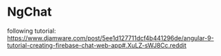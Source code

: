 # NgChat

following tutorial: https://www.djamware.com/post/5ee1d127711dcf4b441296de/angular-9-tutorial-creating-firebase-chat-web-app#.XuLZ-sWJ8Cc.reddit
